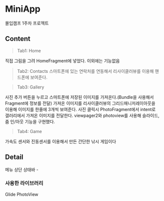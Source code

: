 # MiniApp

몰입캠프 1주차 프로젝트

## Content 

>Tab1: Home   

직접 그림을 그려 HomeFragment에 넣었다. 이외에는 기능없음

> Tab2: Contacts
스마트폰에 있는 연락처를 연동해서 리사이클러뷰를 이용해 핸드폰에 보여준다.


> Tab3: Gallery

사진 추가 버튼을 누르고 스마트폰에 저장된 이미지를 가져온다.(Bundle을 사용해서 Fragment에 정보를 전달)
가져온 이미지를 리사이클러뷰의 그리드매니저레이아웃을 이용해 이미지를 한줄에 3개씩 보여준다.
사진 클릭시 PhotoFragment에서 intent로 갤러리에서 가져온 이미지를 전달한다. viewpager2와 photoview를 사용해 슬라이드, 줌 인/아웃 기능을 구현했다.   


> Tab4: Game

가속도 센서와 진동센서를 이용해서 만든 간단한 낚시 게임이다

## Detail

메뉴
상단 상태바 - 
### 사용한 라이브러리

Glide
PhotoView



